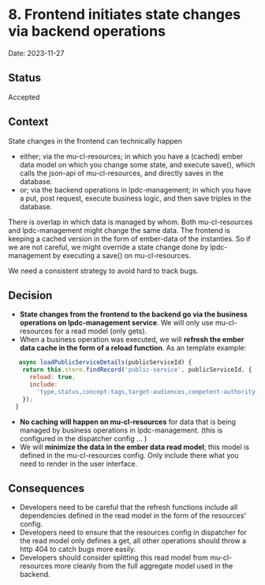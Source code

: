 # 8. Frontend initiates state changes via backend operations

Date: 2023-11-27

## Status

Accepted

## Context

State changes in the frontend can technically happen 
- either; via the mu-cl-resources; in which you have a (cached) ember data model on which you change some state, and execute save(), which calls the json-api of mu-cl-resources, and directly saves in the database.
- or; via the backend operations in lpdc-management; in which you have a put, post request, execute business logic, and then save triples in the database.

There is overlap in which data is managed by whom. Both mu-cl-resources and lpdc-management might change the same data. The frontend is keeping a cached version in the form of ember-data of the instanties. So if we are not careful, we might override a state change done by lpdc-management by executing a save() on mu-cl-resources.

We need a consistent strategy to avoid hard to track bugs.

## Decision

- **State changes from the frontend to the backend go via the business operations on lpdc-management service**. We will only use mu-cl-resources for a read model (only gets). 
- When a business operation was executed, we will **refresh the ember data cache in the form of a reload function**. As an template example:
```javascript
   async loadPublicServiceDetails(publicServiceId) {
    return this.store.findRecord('public-service', publicServiceId, {
      reload: true,
      include:
        'type,status,concept-tags,target-audiences,competent-authority-levels,executing-authority-levels,concept,review-status',
    });
  }

```
- **No caching will happen on mu-cl-resources** for data that is being managed by business operations in lpdc-management. (this is configured in the dispatcher config ... )
- We will **minimize the data in the ember data read model**; this model is defined in the mu-cl-resources config. Only include there what you need to render in the user interface.

## Consequences
- Developers need to be careful that the refresh functions include all dependencies defined in the read model in the form of the resources' config.
- Developers need to ensure that the resources config in dispatcher for the read model only defines a get, all other operations should throw a http 404 to catch bugs more easily.
- Developers should consider splitting this read model from mu-cl-resources more cleanly from the full aggregate model used in the backend. 
